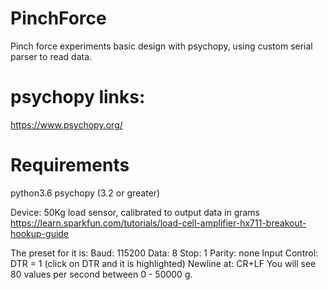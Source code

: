# PinchForce
Pinch force experiments basic design with psychopy, using custom serial parser to read data.

# psychopy links:
https://www.psychopy.org/

# Requirements
python3.6
psychopy (3.2 or greater)


Device: 50Kg load sensor, calibrated to output data in grams
https://learn.sparkfun.com/tutorials/load-cell-amplifier-hx711-breakout-hookup-guide

The preset for it is:
Baud: 115200
Data: 8
Stop: 1
Parity: none
Input Control: DTR = 1 (click on DTR and it is highlighted)
Newline at: CR+LF
You will see 80 values per second between 0 - 50000 g.
